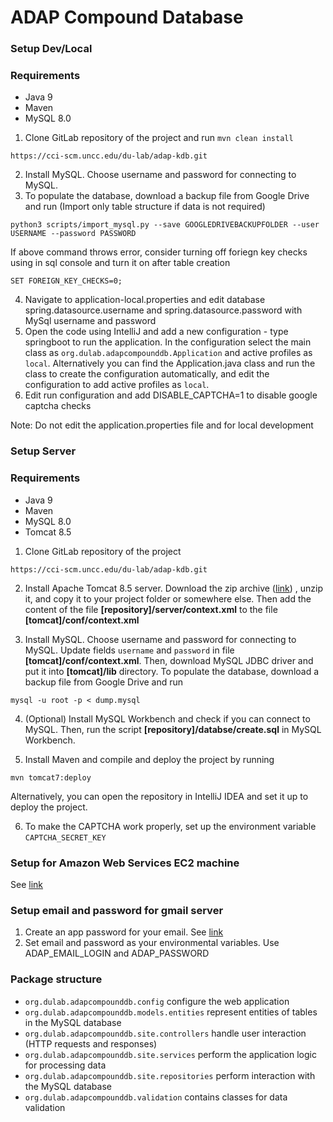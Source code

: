 # ADAP Compound Database

### Setup Dev/Local

### Requirements
- Java 9
- Maven
- MySQL 8.0

1. Clone GitLab repository of the project and run `mvn clean install`
```
https://cci-scm.uncc.edu/du-lab/adap-kdb.git
```

2. Install MySQL. Choose username and password for connecting to MySQL.
3. To populate the database, download a backup file from Google Drive and run (Import only table structure if data is not required)
```
python3 scripts/import_mysql.py --save GOOGLEDRIVEBACKUPFOLDER --user USERNAME --password PASSWORD
```
If above command throws error, consider turning off foriegn key checks using in sql console and turn it on after table creation
```
SET FOREIGN_KEY_CHECKS=0;
```
4. Navigate to application-local.properties and edit database spring.datasource.username and spring.datasource.password with MySql username and password
5. Open the code using IntelliJ and add a new configuration - type springboot to run the application. In the configuration select the main class as `org.dulab.adapcompounddb.Application` and active profiles as `local`. Alternatively you can find the Application.java class and run the class to create the configuration automatically, and edit the configuration to add active profiles as `local`.
6. Edit run configuration and add DISABLE_CAPTCHA=1 to disable google captcha checks

Note: Do not edit the application.properties file and for local development

### Setup Server

### Requirements
- Java 9
- Maven
- MySQL 8.0
- Tomcat 8.5
1. Clone GitLab repository of the project
```
https://cci-scm.uncc.edu/du-lab/adap-kdb.git
```
2. Install Apache Tomcat 8.5 server. Download the zip archive
   ([link](https://mirrors.ocf.berkeley.edu/apache/tomcat/tomcat-8/v8.5.61/bin/apache-tomcat-8.5.61.zip))
   , unzip it, and copy it to your project folder or somewhere else.
   Then add the content of the file
   **[repository]/server/context.xml** to the file **[tomcat]/conf/context.xml**

3. Install MySQL. Choose username and password for connecting to MySQL. Update fields `username` and
   `password` in file **[tomcat]/conf/context.xml**. Then, download MySQL JDBC driver and put it into
   **[tomcat]/lib** directory. To populate the database, download a backup file from Google Drive and run
```
mysql -u root -p < dump.mysql
```

4. (Optional) Install MySQL Workbench and check if you can connect to MySQL. Then, run the script **[repository]/databse/create.sql** in MySQL Workbench.

5. Install Maven and compile and deploy the project by running
```
mvn tomcat7:deploy
```
Alternatively, you can open the repository in IntelliJ IDEA and set it up to deploy the project.

6. To make the CAPTCHA work properly, set up the environment variable `CAPTCHA_SECRET_KEY`

### Setup for Amazon Web Services EC2 machine
See [link](INSTALL_LINUX.md)

### Setup email and password for gmail server
1. Create an app password for your email. See [link](https://support.google.com/accounts/answer/185833?hl=en#zippy=%2Cwhy-you-may-need-an-app-password)
2. Set email and password as your environmental variables. Use ADAP_EMAIL_LOGIN and ADAP_PASSWORD

### Package structure
* `org.dulab.adapcompounddb.config` configure the web application
* `org.dulab.adapcompounddb.models.entities` represent entities of tables in the MySQL database
* `org.dulab.adapcompounddb.site.controllers` handle user interaction (HTTP requests and responses)
* `org.dulab.adapcompounddb.site.services` perform the application logic for processing data
* `org.dulab.adapcompounddb.site.repositories` perform interaction with the MySQL database
* `org.dulab.adapcompounddb.validation` contains classes for data validation

